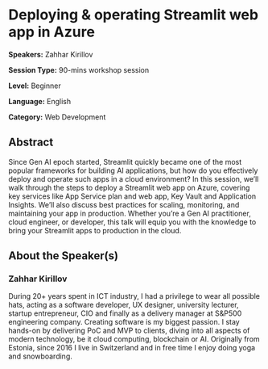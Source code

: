 # Deploying & operating Streamlit web app in Azure

**Speakers:** Zahhar Kirillov

**Session Type:** 90-mins workshop session

**Level:** Beginner

**Language:** English

**Category:** Web Development

## Abstract

Since Gen AI epoch started, Streamlit quickly became one of the most popular frameworks for building AI applications, but how do you effectively deploy and operate such apps in a cloud environment? In this session, we’ll walk through the steps to deploy a Streamlit web app on Azure, covering key services like App Service plan and web app, Key Vault and Application Insights. We’ll also discuss best practices for scaling, monitoring, and maintaining your app in production. Whether you’re a Gen AI practitioner, cloud engineer, or developer, this talk will equip you with the knowledge to bring your Streamlit apps to production in the cloud.


## About the Speaker(s)

### Zahhar Kirillov

During 20+ years spent in ICT industry, I had a privilege to wear all possible hats, acting as a software developer, UX designer, university lecturer, startup entrepreneur, CIO and finally as a delivery manager at S&P500 engineering company. Creating software is my biggest passion. I stay hands-on by delivering PoC and MVP to clients, diving into all aspects of modern technology, be it cloud computing, blockchain or AI. Originally from Estonia, since 2016 I live in Switzerland and in free time I enjoy doing yoga and snowboarding.